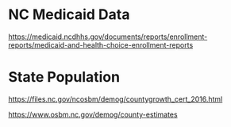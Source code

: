 
<!-- README.md is generated from README.Rmd. Please edit that file -->

# NC Medicaid Data

<https://medicaid.ncdhhs.gov/documents/reports/enrollment-reports/medicaid-and-health-choice-enrollment-reports>

# State Population

<https://files.nc.gov/ncosbm/demog/countygrowth_cert_2016.html>

<https://www.osbm.nc.gov/demog/county-estimates>
